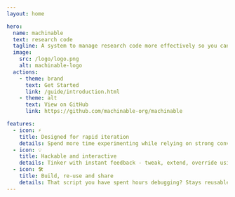 ```yaml
---
layout: home

hero:
  name: machinable
  text: research code
  tagline: A system to manage research code more effectively so you can move quickly while enabling reuse and collaboration.
  image:
    src: /logo/logo.png
    alt: machinable-logo
  actions:
    - theme: brand
      text: Get Started
      link: /guide/introduction.html
    - theme: alt
      text: View on GitHub
      link: https://github.com/machinable-org/machinable

features:
  - icon: ⚡️
    title: Designed for rapid iteration
    details: Spend more time experimenting while relying on strong conventions to keep things organized.
  - icon: 💡
    title: Hackable and interactive
    details: Tinker with instant feedback - tweak, extend, override using Python's full flexibility. 
  - icon: 🛠️
    title: Build, re-use and share
    details: That script you have spent hours debugging? Stays reusable and easy to share.
---
```


